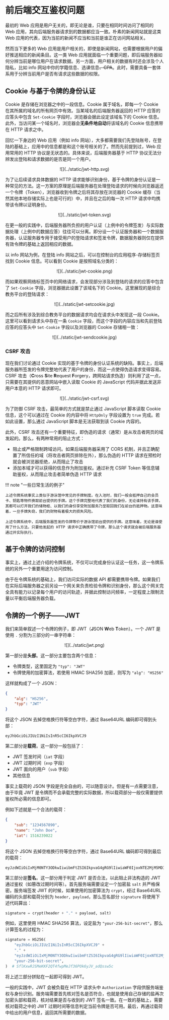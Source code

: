 # 前后端交互鉴权问题

最初的 Web 应用是用户无关的，即无论是谁，只要在相同时间访问了相同的 Web 应用，其向后端服务器请求到的数据都应当一致。朴素的新闻网站就是这类 Web 应用的代表，因为当前的新闻不应当和当前是谁正在访问网站相关。

然而当下更多的 Web 应用是用户相关的，即使是新闻网站，也需要根据用户的偏好推送相应的新闻条目。这一类 Web 应用就面临一个重要问题，即后端服务器如何分辨当前是哪位用户在请求数据。另一方面，用户相关的数据有时还会涉及个人隐私，比如 info 网站中你的学籍信息、选课信息<del>、GPA</del>。此时，需要具备一套体系用于分辨当前用户是否有请求这些数据的权限。

## Cookie 与基于令牌的身份认证

Cookie 是存储在浏览器之中的一段信息。Cookie 属于域名，即每一个 Cookie 在其所属的域名的所有网页中有效。当某域名的后端服务器返回的 HTTP 应答的应答头中包含 `Set-Cookie` 字段时，浏览器会据此设定该域名下的 Cookie 信息。此外，当访问某一个域名时，浏览器会**无条件地自动**将该域名的 Cookie 信息携带在 HTTP 请求之中。

回忆一下身边的 Web 应用（例如 info 网站），大多都需要我们先登陆账号，在登陆的基础上，应用中的信息都是和这个账号相关的了。然而先前提到过，Web 应用常用的 HTTP 协议是无状态的。具体来说，后端服务器基于 HTTP 协议无法分辨发出登陆和请求数据的是否是同一个用户。

<center>
    ![](../static/jwt-http.svg)
</center>

为了让后续请求具体数据的 HTTP 请求能够识别身份，基于令牌的身份认证是一种常见的方法。这一方案的原理是后端服务器在处理登陆请求的时候向浏览器返还一个令牌（Token），浏览器收到令牌之后将其存放在浏览器的 Cookie 缓存（当然其他本地存储实际上也是可行的）中，并且在之后的每一次 HTTP 请求中均携带该令牌以证明身份。

<center>
    ![](../static/jwt-token.svg)
</center>

在更一般的实践中，后端服务器所负担的用户认证（上例中的令牌签发）与实际数据处理（上例中的数据应答）往往可以分离。即分设一个认证服务器和一个数据服务器，认证服务器专用于接受用户的登陆请求和签发令牌，数据服务器则仅在提供有效令牌的基础上返回相应的数据。

以 info 网站为例，在登陆 info 网站之后，可以在控制台的应用程序-存储标签页找到 Cookie 信息。可以看到 Cookie 是按照域名分类的：

<center>
    ![](../static/jwt-cookie.png)
</center>

而如果观察网络标签页中的网络请求，会发现部分涉及到登陆的请求的应答中包含了 `Set-Cookie` 字段，浏览器据此设置了该域名下的 Cookie。这里展现的是综合教务平台的登陆请求：

<center>
    ![](../static/jwt-setcookie.jpg)
</center>

而之后所有涉及到综合教务平台的数据请求均会在请求头中发现这一段 Cookie。这里可以看到请求头中存在一条 `Cookie` 字段，而这个字段的内容应当和先前登陆应答的应答头中 `Set-Cookie` 字段以及浏览器的 Cookie 存储相一致：

<center>
    ![](../static/jwt-sendcookie.jpg)
</center>

### CSRF 攻击

现在我们讨论通过 Cookie 实现的基于令牌的身份认证系统的缺陷。事实上，后端服务器所签发的令牌完整地代表了用户的身份，而这一点使得伪造请求变得容易。CSRF 攻击（**C**ross **S**ite **R**equest **F**orgery，跨网站请求伪造）则利用了这一点，只需要在其提供的恶意网站中嵌入读取 Cookie 的 JavaScript 代码并据此发送非用户本意的 HTTP 请求即可。

<center>
    ![](../static/jwt-csrf.svg)
</center>

为了防御 CSRF 攻击，最简单的方式就是禁止通过 JavaScript 脚本读取 Cookie 信息，这个可以通过在 Cookie 的内容中将 `HttpOnly` 字段设置为 `true` 完成。若如此设置，那么通过 JavaScript 脚本是无法获取到该 Cookie 内容的。

此外，CSRF 攻击还有一个重要特征，即伪造的请求（通常）是从攻击者网页的域发起的。那么，有两种常用的阻止方式：

- 阻止或严格限制跨域访问。如果后端服务器采用了 CORS 机制，并且正确配置了所信任的域（将攻击者网页排除在外），那么伪造的 HTTP 请求在预检时就会被浏览器拒绝，从而阻止了攻击
- 添加本域才可以获得的信息作为附加鉴权。通过补充 CSRF Token 等信息辅助鉴权，从而阻止攻击者简单伪造 HTTP 请求

!!! note "一些日常生活的例子"

    上述令牌系统事实上类似于游泳馆中常见的手牌制度。在入池时，我们一般会抵押自己的会员卡、钥匙等物件换取前台提供的手牌。这个手牌完整地代表了我们的身份，无论谁持有该手牌，其都可以打开我们的储物柜、以我们的身份享受附加服务乃至取回我们在前台的抵押物。这意味着，一旦手牌失窃，我们的财物有着极大的损失风险。

    上述令牌系统中，后端服务器签发的令牌等价于游泳馆前台提供的手牌。这意味着，无论是谁使用了什么方法，只要他发起的 HTTP 请求中正确携带了令牌，那么这个请求就会被后端服务器通过并实际执行。

## 基于令牌的访问控制

事实上，通过上述介绍的令牌系统，不仅可以完成身份认证这一任务，这一令牌系统的另外一个重要用途为访问控制。

由于在令牌系统的基础上，我们访问实际的数据 API 都需要携带令牌。如果我们在实际后端服务器之前另设一个网关来负责检验令牌和识别身份，那么这个网关完全具有能力以记录每个用户的访问轨迹，并据此控制访问频率，一定程度上限制流量以平衡后端服务器负载。

## 令牌的一个例子——JWT

我们来简单叙述一个令牌的例子，即 JWT（**J**SON **W**eb **T**oken）。一个 JWT 是使用 `.` 分割为三部分的一串字符串：

<center>
    ![](../static/jwt.png)
</center>

第一部分是**头部**。这一部分主要包含两个信息：

- 令牌类型，这里固定为 `"typ": "JWT"`
- 令牌使用的加密算法，若使用 HMAC SHA256 加密，则写为 `"alg": "HS256"`

这样就构成了一个 JSON：

```json
{
    "alg": "HS256",
    "typ": "JWT"
}
```

将这个 JSON 去掉空格换行符等空白字符，通过 Base64URL 编码即可得到头部：

```text
eyJhbGciOiJIUzI1NiIsInR5cCI6IkpXVCJ9
```

第二部分是**载荷**。这一部分一般包括了：

- JWT 签发时间（`iat` 字段）
- JWT 过期时间（`exp` 字段）
- JWT 面向的用户（`sub` 字段）
- 其他信息

事实上载荷的 JSON 字段是完全自由的，可以随意设计。但是有一点需要注意，由于毕竟 JWT 是令牌而不会承载完整的实际数据，所以载荷部分一般仅需要提供鉴权所必需的信息即可。

例如下述就是一个合法的载荷：

```json
{
    "sub": "1234567890",
    "name": "John Doe",
    "iat": 1516239022
}
```

将这个 JSON 去掉空格换行符等空白字符，通过 Base64URL 编码即可得到最后的载荷：

```text
eyJzdWIiOiIxMjM0NTY3ODkwIiwibmFtZSI6IkpvaG4gRG9lIiwiaWF0IjoxNTE2MjM5MDIyfQ
```

第三部分是**签名**。这一部分用于判定 JWT 是否合法，以此阻止非法构造的 JWT 通过鉴权（如篡改过期时间等）。首先服务端需要设定一个加密盐 `salt` 并严格保密。服务端签发 JWT 的时候，如果使用的加密算法为 `crypt`，经过 Base64URL 编码的头部和载荷分别为 `header, payload`，那么签名部分 `signature` 将使用下述代码算出：

```python
signature = crypt(header + "." + payload, salt)
```

例如，这里使用 HMAC SHA256 算法，设定盐为 `"your-256-bit-secret"`，那么计算签名的过程为：

```python
signature = HS256(
    "eyJhbGciOiJIUzI1NiIsInR5cCI6IkpXVCJ9" +
    "." +
    "eyJzdWIiOiIxMjM0NTY3ODkwIiwibmFtZSI6IkpvaG4gRG9lIiwiaWF0IjoxNTE2MjM5MDIyfQ",
    "your-256-bit-secret",
)  # SflKxwRJSMeKKF2QT4fwpMeJf36POk6yJV_adQssw5c
```

将上述三部分拼贴在一起即可得到 JWT。

一般的实践中，JWT 会被负载在 HTTP 请求头中 `Authorization` 字段供服务端鉴权与身份识别。服务端需要首先核对签名是否符合，也就是使用自己存储的盐再次加密头部和载荷，核对结果是否与收到的 JWT 签名一致。在一致的基础上，需要核对载荷之中的 JWT 过期时间等信息判定当前令牌是否可用。最后，再通过载荷中给出的用户信息，返回其所需要的数据。
